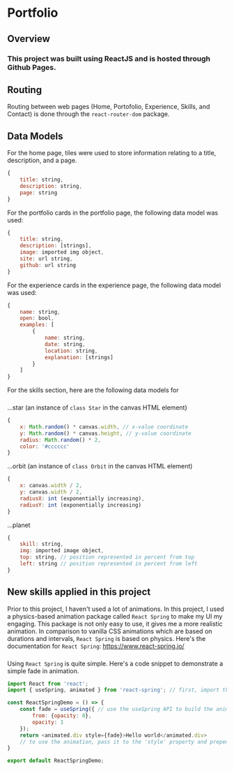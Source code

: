 # Portfolio

## Overview
### This project was built using ReactJS and is hosted through Github Pages.

## Routing
Routing between web pages (Home, Portofolio, Experience, Skills, and Contact) is done through the `react-router-dom` package.

## Data Models
For the home page, tiles were used to store information relating to a title, description, and a page.
```javascript
{
    title: string,
    description: string,
    page: string
}
```

For the portfolio cards in the portfolio page, the following data model was used:
```javascript
{
    title: string,
    description: [strings],
    image: imported img object,
    site: url string,
    github: url string
}
```

For the experience cards in the experience page, the following data model was used:
```javascript
{
    name: string,
    open: bool,
    examples: [
        {
            name: string,
            date: string,
            location: string,
            explanation: [strings]
        }
    ]
}
```

For the skills section, here are the following data models for 
###
...star (an instance of `class Star` in the canvas HTML element)
```javascript
{
    x: Math.random() * canvas.width, // x-value coordinate
    y: Math.random() * canvas.height, // y-value coordinate
    radius: Math.random() * 2,
    color: '#cccccc'
}
```

...orbit (an instance of `class Orbit` in the canvas HTML element)
```javascript
{
    x: canvas.width / 2,
    y: canvas.width / 2,
    radiusX: int (exponentially increasing),
    radiusY: int (exponentially increasing)
}
```

...planet
```javascript
{
    skill: string,
    img: imported image object,
    top: string, // position represented in percent from top
    left: string // position represented in percent from left
}
```

## New skills applied in this project
Prior to this project, I haven't used a lot of animations. In this project, I used a physics-based animation package called `React Spring` to make my UI my engaging. This package is not only easy to use, it gives me a more realistic animation. In comparison to vanilla CSS animations which are based on durations and intervals, `React Spring` is based on physics.
Here's the documentation for `React Spring`: https://www.react-spring.io/
###
Using `React Spring` is quite simple. Here's a code snippet to demonstrate a simple fade in animation.
```javascript
import React from 'react';
import { useSpring, animated } from 'react-spring'; // first, import the library

const ReactSpringDemo = () => {
    const fade = useSpring({ // use the useSpring API to build the animation
        from: {opacity: 0},
        opacity: 1
    });
    return <animated.div style={fade}>Hello world</animated.div> 
    // to use the animation, pass it to the 'style' property and prepend the word, "animated" to your HTML tag
}

export default ReactSpringDemo;
```